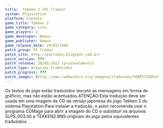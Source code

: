```yaml
---
title:  Tekken 2 (PS Traduz)
system: Playstation
platform: Console
game_title: Tekken 2
game_category: Luta
game_players: 2
game_developer: Namco
game_publisher: Namco
game_release_date: 29/03/1996
patch_group: PS Traduz
patch_site: http://pstraduz.blogspot.com.br/
patch_version: ???
patch_release: 20/05/2013 (provavelmente)
patch_type: Arquivos traduzidos
patch_progress: ???
patch_images: [http://www.romhackers.org/imagens/traducoes/%5BPS1%5D%20Tekken%202%20-%20PS%20Traduz%20-%201.jpg,http://www.romhackers.org/imagens/traducoes/%5BPS1%5D%20Tekken%202%20-%20PS%20Traduz%20-%202.jpg,http://www.romhackers.org/imagens/traducoes/%5BPS1%5D%20Tekken%202%20-%20PS%20Traduz%20-%203.jpg]
---
```

Os textos do jogo estão traduzidos (exceto as mensagens em forma de gráfico), mas não estão acentuados.ATENÇÃO:Esta tradução deve ser usada em uma imagem de CD da versão japonesa do jogo Tekken 2 do sistema Playstation.Para instalar a tradução, o autor recomenda usar o programa CDMage para abrir a imagem do CD e substituir os arquivos SLPS_003.00 e TEKKEN2.BNS originais do jogo pelos equivalentes traduzidos.